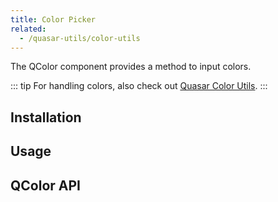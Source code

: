 ```yaml
---
title: Color Picker
related:
  - /quasar-utils/color-utils
---
```


The QColor component provides a method to input colors.

::: tip
For handling colors, also check out [Quasar Color Utils](/quasar-utils/color-utils).
:::

## Installation
<doc-installation components="QColor" />

## Usage
<doc-example title="Basic" file="QColor/Basic" />

<doc-example title="Input" file="QColor/Input" />

<doc-example title="Dark version" file="QColor/Dark" />

<doc-example title="Default value" file="QColor/DefaultValue" />

<doc-example title="Lazy model" file="QColor/LazyModel" />

<doc-example title="Disable and readonly" file="QColor/DisableReadonly" />

## QColor API
<doc-api file="QColor" />

